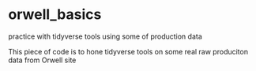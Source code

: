 # orwell_basics
practice with tidyverse tools using some of production data

This piece of code is to hone tidyverse tools on some real raw produciton data from Orwell site
